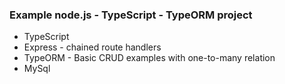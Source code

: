 ### Example node.js - TypeScript - TypeORM project

- TypeScript
- Express - chained route handlers
- TypeORM - Basic CRUD examples with one-to-many relation
- MySql

